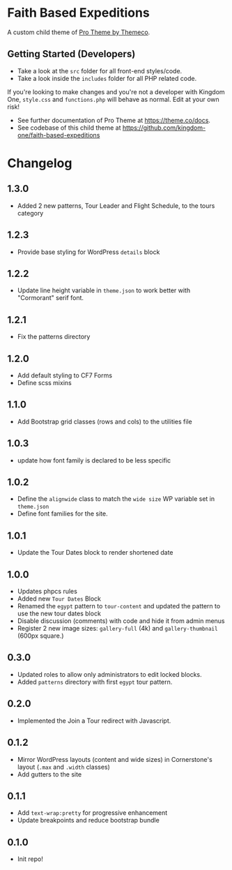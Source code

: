 # Faith Based Expeditions

A custom child theme of [Pro Theme by Themeco](https://theme.co/pro).

## Getting Started (Developers)

-   Take a look at the `src` folder for all front-end styles/code.
-   Take a look inside the `includes` folder for all PHP related code.

If you're looking to make changes and you're not a developer with Kingdom One, `style.css` and `functions.php` will behave as normal. Edit at your own risk!

-   See further documentation of Pro Theme at https://theme.co/docs.
-   See codebase of this child theme at https://github.com/kingdom-one/faith-based-expeditions

# Changelog

## 1.3.0

- Added 2 new patterns, Tour Leader and Flight Schedule, to the tours category

## 1.2.3

-   Provide base styling for WordPress `details` block

## 1.2.2

-   Update line height variable in `theme.json` to work better with "Cormorant" serif font.

## 1.2.1

-   Fix the patterns directory

## 1.2.0

-   Add default styling to CF7 Forms
-   Define scss mixins

## 1.1.0

-   Add Bootstrap grid classes (rows and cols) to the utilities file

## 1.0.3

-   update how font family is declared to be less specific

## 1.0.2

-   Define the `alignwide` class to match the `wide size` WP variable set in `theme.json`
-   Define font families for the site.

## 1.0.1

-   Update the Tour Dates block to render shortened date

## 1.0.0

-   Updates phpcs rules
-   Added new `Tour Dates` Block
-   Renamed the `egypt` pattern to `tour-content` and updated the pattern to use the new tour dates block
-   Disable discussion (comments) with code and hide it from admin menus
-   Register 2 new image sizes: `gallery-full` (4k) and `gallery-thumbnail` (600px square.)

## 0.3.0

-   Updated roles to allow only administrators to edit locked blocks.
-   Added `patterns` directory with first `egypt` tour pattern.

## 0.2.0

-   Implemented the Join a Tour redirect with Javascript.

## 0.1.2

-   Mirror WordPress layouts (content and wide sizes) in Cornerstone's layout (`.max` and `.width` classes)
-   Add gutters to the site

## 0.1.1

-   Add `text-wrap:pretty` for progressive enhancement
-   Update breakpoints and reduce bootstrap bundle

## 0.1.0

-   Init repo!
